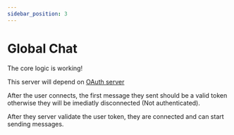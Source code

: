 ```yaml
---
sidebar_position: 3
---
```


# Global Chat

The core logic is working!

This server will depend on [OAuth server](auth-server)

After the user connects, the first message they sent should be a valid token 
otherwise they will be imediatly disconnected (Not authenticated).

After they server validate the user token, they are connected and can start sending messages.

